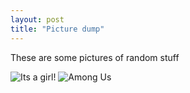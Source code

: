 ```yaml
---
layout: post
title: "Picture dump"
---
```

These are some pictures of random stuff  

![Its a girl!](https://dfs-zhenkang.github.io/pictures/girl.gif) 
![Among Us](https://dfs-zhenkang.github.io/pictures/amogus.gif)
